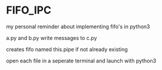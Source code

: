 # FIFO_IPC
my personal reminder about implementing fifo's in python3

a.py and b.py write messages to c.py

creates fifo named this.pipe if not already existing

open each file in a seperate terminal and launch with python3
